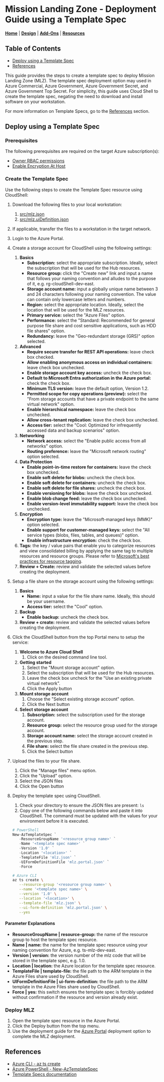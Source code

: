 # Mission Landing Zone - Deployment Guide using a Template Spec

[**Home**](../../README.md) | [**Design**](../design.md) | [**Add-Ons**](../../src/add-ons/README.md) | [**Resources**](../resources.md)

## Table of Contents

- [Deploy using a Template Spec](#deploy-using-a-template-spec)
- [References](#references)

This guide provides the steps to create a template spec to deploy Mission Landing Zone (MLZ). The template spec deployment option may used in Azure Commercial, Azure Government, Azure Government Secret, and Azure Government Top Secret. For simplicity, this guide uses Cloud Shell to create the template spec, negating the need to download and install software on your workstation.

For more information on Template Specs, go to the [References](#references) section.

## Deploy using a Template Spec

### Prerequisites

The following prerequisites are required on the target Azure subscription(s):

- [Owner RBAC permissions](https://learn.microsoft.com/azure/role-based-access-control/built-in-roles#owner)
- [Enable Encryption At Host](https://learn.microsoft.com/azure/virtual-machines/disks-enable-host-based-encryption-portal?tabs=azure-powershell#prerequisites)

### Create the Template Spec

Use the following steps to create the Template Spec resource using CloudShell:

1. Download the following files to your local workstation:
   1. [src/mlz.json](../../src/mlz.json)
   1. [src/mlz.uiDefinition.json](../../src/mlz.uiDefinition.json)
1. If applicable, transfer the files to a workstation in the target network.
1. Login to the Azure Portal.
1. Create a storage account for CloudShell using the following settings:
   1. **Basics**
      - **Subscription:** select the appropriate subscription. Ideally, select the subscription that will be used for the Hub resources.
      - **Resource group:** click the "Create new" link and input a name that follows your naming convention and alludes to the purpose of it, e.g. rg-cloudShell-dev-east.
      - **Storage account name:** input a globally unique name between 3 and 24 characters following your naming convention. The value can contain only lowercase letters and numbers.
      - **Region:** select the appropriate location. Ideally, select the location that will be used for the MLZ resources.
      - **Primary service:** select the "Azure Files" option.
      - **Performance:** select the "Standard: Recommended for general purpose file share and cost sensitive applications, such as HDD file shares" option.
      - **Redundancy:** leave the "Geo-redundant storage (GRS)" option selected.
   1. **Advanced**
      - **Require secure transfer for REST API operations:** leave check box checked.
      - **Allow enabling anonymous access on individual containers:** leave check box unchecked.
      - **Enable storage account key access:** uncheck the check box.
      - **Default to Microsoft Entra authorization in the Azure portal:** check the check box.
      - **Minimum TLS version:** leave the default option, Version 1.2.
      - **Permitted scope for copy operations (preview):** select the "From storage accounts that have a private endpoint to the same virtual network" option.
      - **Enable hierarchical namespace:** leave the check box unchecked.
      - **Allow cross-tenant replication:** leave the check box unchecked.
      - **Access tier:** select the "Cool: Optimized for infrequently accessed data and backup scenarios" option.
   1. **Networking**
      - **Network access:** select the "Enable public access from all networks" option.
      - **Routing preference:** leave the "Microsoft network routing" option selected.
   1. **Data Protection**
      - **Enable point-in-time restore for containers:** leave the check box unchecked.
      - **Enable soft delete for blobs:** uncheck the check box.
      - **Enable soft delete for containers:** uncheck the check box.
      - **Enable soft delete for file shares:** uncheck the check box.
      - **Enable versioning for blobs:** leave the check box unchecked.
      - **Enable blob change feed:** leave the check box unchecked.
      - **Enable version-level immutability support:** leave the check box unchecked.
   1. **Encryption**
      - **Encryption type:** leave the "Microsoft-managed keys (MMK)" option selected.
      - **Enable support for customer-managed keys:** select the "All service types (blobs, files, tables, and queues)" option.
      - **Enable infrastructure encryption:** check the check box.
   1. **Tags:** the key / value pairs that enable you to categorize resources and view consolidated billing by applying the same tag to multiple resources and resource groups. Please refer to [Microsoft's best practices for resource tagging](https://learn.microsoft.com/azure/cloud-adoption-framework/ready/azure-best-practices/resource-tagging).
   1. **Review + Create:** review and validate the selected values before creating the deployment.
1. Setup a file share on the storage account using the following settings:
   1. **Basics**
      - **Name:** input a value for the file share name. Ideally, this should be your username.
      - **Access tier:** select the "Cool" option.
   1. **Backup**
      - **Enable backup:** uncheck the check box.
   1. **Review + create:** review and validate the selected values before creating the deployment.
1. Click the CloudShell button from the top Portal menu to setup the service:
   1. **Welcome to Azure Cloud Shell**
      1. Click on the desired command line tool.
   1. **Getting started**
      1. Select the "Mount storage account" option.
      1. Select the subscription that will be used for the Hub resources.
      1. Leave the check box uncheck for the "Use an existing private virtual network".
      1. Click the Apply button
   1. **Mount storage account**
      1. Choose the "Select existing storage account" option.
      1. Click the Next button
   1. **Select storage account**
      1. **Subscription:** select the subscription used for the storage account.
      1. **Resource group:** select the resource group used for the storage account.
      1. **Storage account name:** select the storage account created in the previous step.
      1. **File share:** select the file share created in the previous step.
      1. Click the Select button
1. Upload the files to your file share.
   1. Click the "Manage files" menu option.
   1. Click the "Upload" option.
   1. Select the JSON files
   1. Click the Open button
1. Deploy the template spec using CloudShell.
   1. Check your directory to ensure the JSON files are present: `ls`
   1. Copy one of the following commands below and paste it into CloudShell. The command must be updated with the values for your environment before it is executed.

   ```PowerShell
   # PowerShell
   New-AzTemplateSpec `
      -ResourceGroupName '<resource group name>' `
      -Name '<template spec name>' `
      -Version '1.0' `
      -Location '<location>' `
      -TemplateFile 'mlz.json' `
      -UIFormDefinitionFile 'mlz.portal.json' `
      -Force
   ```

   ```Bash
   # Azure CLI
   az ts create \
      --resource-group '<resource group name>' \
      --name '<template spec name>' \
      --version '1.0' \
      --location '<location>' \
      --template-file 'mlz.json' \
      --ui-form-definition 'mlz.portal.json' \
      --yes
   ```

#### Parameter Explanations

- **ResourceGroupName | resource-group:** the name of the resource group to host the template spec resource.
- **Name | name:** the name for the template spec resource using your naming convention for Azure, e.g. ts-mlz-dev-east.
- **Version | version:** the version number of the mlz code that will be stored in the template spec, e.g. 1.0.
- **Location | location:** the Azure location for the template spec resource.
- **TemplateFile | template-file:** the file path to the ARM template in the Azure Files share used by CloudShell.
- **UIFormDefinitionFile | ui-form-definition:** the file path to the ARM template in the Azure Files share used by CloudShell.
- **Force | yes:** this switch ensures the template spec is forcibly updated without confirmation if the resource and version already exist.

### Deploy MLZ

1. Open the template spec resource in the Azure Portal.
1. Click the Deploy button from the top menu.
1. Use the deployment guide for the [Azure Portal](./portal.md#step-1-basics) deployment option to complete the MLZ deployment.

## References

- [Azure CLI - az ts create](https://learn.microsoft.com/cli/azure/ts?view=azure-cli-latest#az-ts-create)
- [Azure PowerShell - New-AzTemplateSpec](https://learn.microsoft.com/powershell/module/az.resources/new-aztemplatespec?view=azps-12.4.0)
- [Template Specs documentation](https://learn.microsoft.com/azure/azure-resource-manager/templates/template-specs?tabs=azure-powershell)
